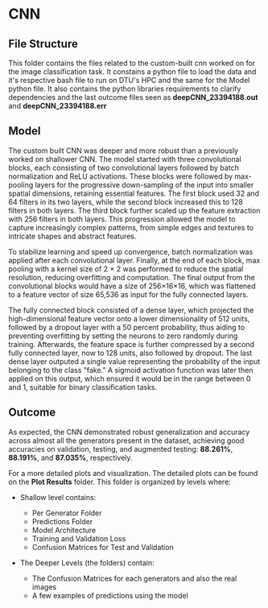 # CNN
## File Structure

This folder contains the files related to the custom-built cnn worked on for the image classification task. It constains a python file to load the data and it's respective bash file to run on DTU's HPC and the same for the Model python file. It also contains the python libraries requirements to clarify dependencies and the last outcome files seen as **deepCNN_23394188.out** and **deepCNN_23394188.err**

## Model

The custom built CNN was deeper and more robust than a previously worked on shallower CNN. The model started with three convolutional blocks, each consisting of two convolutional layers followed by batch normalization and ReLU activations. These blocks were followed by max-pooling layers for the progressive down-sampling of the input into smaller spatial dimensions, retaining essential features. The first block used 32 and 64 filters in its two layers, while the second block increased this to 128 filters in both layers. The third block further scaled up the feature extraction with 256 filters in both layers. This progression allowed the model to capture increasingly complex patterns, from simple edges and textures to intricate shapes and abstract features.

To stabilize learning and speed up convergence, batch normalization was applied after each convolutional layer. Finally, at the end of each block, max pooling with a kernel size of 2 × 2 was performed to reduce the spatial resolution, reducing overfitting and computation. The final output from the convolutional blocks would  have a size of 256×16×16, which was flattened to a feature vector of size 65,536 as input for the fully connected layers.

The fully connected block consisted of a dense layer, which projected the high-dimensional feature vector onto a lower dimensionality of 512 units, followed by a dropout layer with a 50 percent probability, thus aiding to preventing overfitting by setting the neurons to zero randomly during training. Afterwards, the feature space is further compressed by a second fully connected layer, now to 128 units, also followed by dropout. The last dense layer outputed a single value representing the probability of the input belonging to the class "fake." A sigmoid activation function was later then applied on this output, which ensured it would be in the range between 0 and 1, suitable for binary classification tasks.


## Outcome

As expected, the CNN demonstrated robust generalization and accuracy across almost all the generators present in the dataset, achieving good accuracies on validation, testing, and augmented testing: **88.261%**, **88.191%**, and **87.035%**, respectively.

For a more detailed plots and visualization. The detailed plots can be found on the __Plot Results__ folder. This folder is organized by levels where:
- Shallow level contains:
    - Per Generator Folder
    - Predictions Folder
    - Model Architecture
    - Training and Validation Loss
    - Confusion Matrices for Test and Validation

- The Deeper Levels (the folders) contain:
    - The Confusion Matrices for each generators and also the real images
    - A few examples of predictions using the model